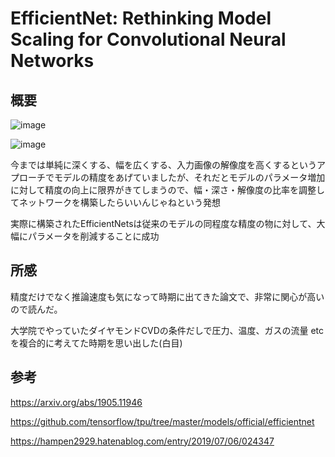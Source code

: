 # EfficientNet: Rethinking Model Scaling for Convolutional Neural Networks

## 概要

![image](https://user-images.githubusercontent.com/34574033/79056248-58311280-7c8f-11ea-94d9-9db145006b6f.png)

![image](https://user-images.githubusercontent.com/34574033/79056252-5d8e5d00-7c8f-11ea-975c-91fa9d13c064.png)


今までは単純に深くする、幅を広くする、入力画像の解像度を高くするというアプローチでモデルの精度をあげていましたが、それだとモデルのパラメータ増加に対して精度の向上に限界がきてしまうので、幅・深さ・解像度の比率を調整してネットワークを構築したらいいんじゃねという発想

実際に構築されたEfficientNetsは従来のモデルの同程度な精度の物に対して、大幅にパラメータを削減することに成功

## 所感

精度だけでなく推論速度も気になって時期に出てきた論文で、非常に関心が高いので読んだ。

大学院でやっていたダイヤモンドCVDの条件だしで圧力、温度、ガスの流量 etc を複合的に考えてた時期を思い出した(白目)

## 参考

https://arxiv.org/abs/1905.11946

https://github.com/tensorflow/tpu/tree/master/models/official/efficientnet

https://hampen2929.hatenablog.com/entry/2019/07/06/024347

